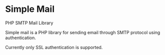 # Simple Mail
PHP SMTP Mail Library

Simple mail is a PHP library for sending email through SMTP protocol using authentication.

Currently only SSL authentication is supported.